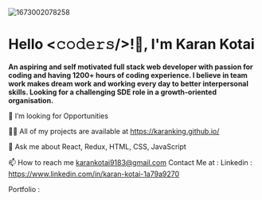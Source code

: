 ![1673002078258](https://github.com/karnking/karnking/assets/68837552/c6345ed7-d933-4041-8139-cf2d6a81b2cf)
#                                          **Hello <𝚌𝚘𝚍𝚎𝚛𝚜/>!👋, I'm Karan Kotai**
**An aspiring and self motivated full stack web developer with passion for coding and having 1200+ hours of coding experience. I believe in team work makes dream work and working every day to better interpersonal skills. Looking for a challenging SDE role in a growth-oriented organisation.**

🌱 I’m looking for Opportunities

👨‍💻 All of my projects are available at https://karanking.github.io/

💬 Ask me about React, Redux, HTML, CSS, JavaScript

📫 How to reach me karankotai9183@gmail.com
Contact Me at :
Linkedin : https://www.linkedin.com/in/karan-kotai-1a79a9270

Portfolio : 
